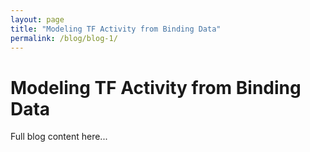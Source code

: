 ```yaml
---
layout: page
title: "Modeling TF Activity from Binding Data"
permalink: /blog/blog-1/
---
```


# Modeling TF Activity from Binding Data

Full blog content here...
